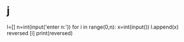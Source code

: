 # j
l=[]
n=int(input('enter n:'))
for i in range(0,n):
    x=int(input())
    l.append(x)
reversed [i]
print(reversed)
